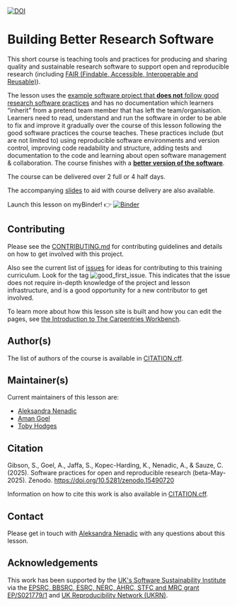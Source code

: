 [![DOI](https://zenodo.org/badge/DOI/10.5281/zenodo.12666088.svg)](https://zenodo.org/doi/10.5281/zenodo.12666088)



# Building Better Research Software

This short course is teaching tools and practices for producing and sharing quality and sustainable research software to support open and reproducible research (including [FAIR (Findable, Accessible, Interoperable and Reusable)](https://www.nature.com/articles/s41597-022-01710-x)). 

The lesson uses the [example software project that **does not** follow good research software practices](https://github.com/carpentries-incubator/bbrs-software-project) and has no documentation which learners “inherit” from a pretend team member that has left the team/organisation. 
Learners need to read, understand and run the software in order to be able to fix and improve it gradually over the course of this lesson following the good software practices the course teaches.
These practices include (but are not limited to) using reproducible software environments and version control, improving code readability and structure, adding tests and documentation to the code and learning about open software management & collaboration.
The course finishes with a [**better version of the software**](https://github.com/carpentries-incubator/bbrs-software-project/tree/final).


The course can be delivered over 2 full or 4 half days.

The accompanying [slides](https://docs.google.com/presentation/d/1KahaD7EGxJWXaCDKWAG6Wva4a9zo9Lp-qFyyofgM0vw/edit?usp=sharing) to aid with course delivery are also available.

Launch this lesson on myBinder! 👉 [![Binder](https://mybinder.org/badge_logo.svg)](https://mybinder.org/v2/gh/carpentries-incubator/better-research-software/HEAD?urlpath=rstudio)

## Contributing

Please see the [CONTRIBUTING.md](CONTRIBUTING.md) for contributing guidelines and details on how to get involved with this project.

Also see the current list of [issues](https://github.com/carpentries-incubator/better-research-software/issues) for ideas for contributing to this training curriculum. 
Look for the tag ![good_first_issue](https://img.shields.io/badge/-good%20first%20issue-gold.svg).
This indicates that the issue does not require in-depth knowledge of the project and lesson infrastructure, and is a good opportunity for a new contributor to get involved.

To learn more about how this lesson site is built and how you can edit the pages, see [the Introduction to The Carpentries Workbench](https://carpentries.github.io/sandpaper-docs/).

## Author(s)

The list of authors of the course is available in [CITATION.cff](CITATION.cff).

## Maintainer(s)

Current maintainers of this lesson are:

* [Aleksandra Nenadic](https://github.com/anenadic)
* [Aman Goel](https://github.com/amangoel185)
* [Toby Hodges](https://github.com/tobyhodges)

## Citation
Gibson, S., Goel, A., Jaffa, S., Kopec-Harding, K., Nenadic, A., & Sauze, C. (2025). Software practices for open and reproducible research (beta-May-2025). Zenodo. https://doi.org/10.5281/zenodo.15490720

Information on how to cite this work is also available in [CITATION.cff](CITATION.cff).

## Contact

Please get in touch with [Aleksandra Nenadic](a.nenadic@software.ac.uk) with any questions about this lesson.

## Acknowledgements

This work has been supported by the [UK's Software Sustainability Institute][ssi] via the [EPSRC, BBSRC, ESRC, NERC, AHRC, STFC and MRC grant EP/S021779/1](https://gow.epsrc.ukri.org/NGBOViewGrant.aspx?GrantRef=EP/S021779/1)
and [UK Reproducibility Network (UKRN)](https://www.ukrn.org/).


[sandpaper-documentation]: https://carpentries.github.io/sandpaper-docs/
[workbench-markdown-template]: https://github.com/carpentries/workbench-template-md/
[ssi]: https:/www.software.ac.uk
[ukrn]: https://www.ukrn.org/
